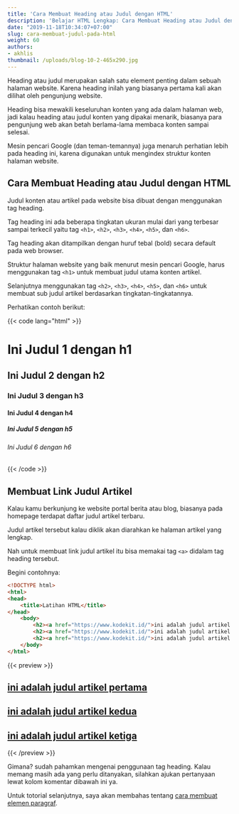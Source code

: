 ```yaml
---
title: 'Cara Membuat Heading atau Judul dengan HTML'
description: 'Belajar HTML Lengkap: Cara Membuat Heading atau Judul dengan HTML'
date: "2019-11-18T10:34:07+07:00"
slug: cara-membuat-judul-pada-html
weight: 60
authors:
- akhlis
thumbnail: /uploads/blog-10-2-465x290.jpg
---
```


Heading atau judul merupakan salah satu element penting dalam sebuah halaman website. Karena heading inilah yang biasanya pertama kali akan dilihat oleh pengunjung website.

Heading bisa mewakili keseluruhan konten yang ada dalam halaman web, jadi kalau heading atau judul konten yang dipakai menarik, biasanya para pengunjung web akan betah berlama-lama membaca konten sampai selesai.

Mesin pencari Google (dan teman-temannya) juga menaruh perhatian lebih pada heading ini, karena digunakan untuk mengindex struktur konten halaman website.

## Cara Membuat Heading atau Judul dengan HTML

Judul konten atau artikel pada website bisa dibuat dengan menggunakan tag heading. 

Tag heading ini ada beberapa tingkatan ukuran mulai dari yang terbesar sampai terkecil yaitu tag `<h1>`, `<h2>`, `<h3>`, `<h4>`, `<h5>`, dan `<h6>`.

Tag heading akan ditampilkan dengan huruf tebal (bold) secara default pada web browser.

Struktur halaman website yang baik menurut mesin pencari Google, harus menggunakan tag `<h1>` untuk membuat judul utama konten artikel.

Selanjutnya menggunakan tag `<h2>`, `<h3>`, `<h4>`, `<h5>`, dan `<h6>` untuk membuat sub judul artikel berdasarkan tingkatan-tingkatannya.

Perhatikan contoh berikut:

{{< code lang="html" >}}
<h1>Ini Judul 1 dengan h1</h1>
<h2>Ini Judul 2 dengan h2</h2>
<h3>Ini Judul 3 dengan h3</h3>
<h4>Ini Judul 4 dengan h4</h4>
<h5>Ini Judul 5 dengan h5</h5>
<h6>Ini Judul 6 dengan h6</h6>
{{< /code >}}

## Membuat Link Judul Artikel

Kalau kamu berkunjung ke website portal berita atau blog, biasanya pada homepage terdapat daftar judul artikel terbaru.

Judul artikel tersebut kalau diklik akan diarahkan ke halaman artikel yang lengkap.

Nah untuk membuat link judul artikel itu bisa memakai tag `<a>` didalam tag heading tersebut.

Begini contohnya:

```html
<!DOCTYPE html>
<html>
<head>
	<title>Latihan HTML</title>
</head>
    <body>
        <h2><a href="https://www.kodekit.id/">ini adalah judul artikel pertama</a></h2>
        <h2><a href="https://www.kodekit.id/">ini adalah judul artikel kedua</a></h2>
        <h2><a href="https://www.kodekit.id/">ini adalah judul artikel ketiga</a></h2>
    </body>
</html>
```

{{< preview >}}
<h2><a href="https://www.kodekit.id/">ini adalah judul artikel pertama</a></h2>
<h2><a href="https://www.kodekit.id/">ini adalah judul artikel kedua</a></h2>
<h2><a href="https://www.kodekit.id/">ini adalah judul artikel ketiga</a></h2>
{{< /preview >}}

Gimana? sudah pahamkan mengenai penggunaan tag heading. Kalau memang masih ada yang perlu ditanyakan, silahkan ajukan pertanyaan lewat kolom komentar dibawah ini ya.

Untuk totorial selanjutnya, saya akan membahas tentang [cara membuat elemen paragraf](/html/cara-membuat-paragraf-pada-html/).

